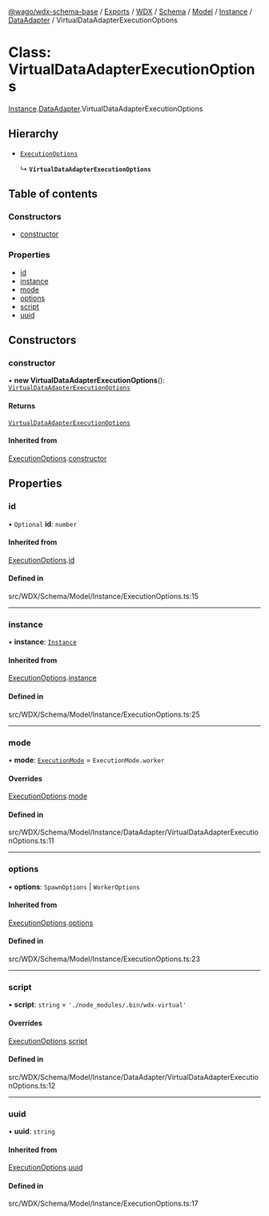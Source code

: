 [@wago/wdx-schema-base](../README.md) / [Exports](../modules.md) / [WDX](../modules/WDX.md) / [Schema](../modules/WDX.Schema.md) / [Model](../modules/WDX.Schema.Model.md) / [Instance](../modules/WDX.Schema.Model.Instance.md) / [DataAdapter](../modules/WDX.Schema.Model.Instance.DataAdapter.md) / VirtualDataAdapterExecutionOptions

# Class: VirtualDataAdapterExecutionOptions

[Instance](../modules/WDX.Schema.Model.Instance.md).[DataAdapter](../modules/WDX.Schema.Model.Instance.DataAdapter.md).VirtualDataAdapterExecutionOptions

## Hierarchy

- [`ExecutionOptions`](WDX.Schema.Model.Instance.ExecutionOptions.md)

  ↳ **`VirtualDataAdapterExecutionOptions`**

## Table of contents

### Constructors

- [constructor](WDX.Schema.Model.Instance.DataAdapter.VirtualDataAdapterExecutionOptions.md#constructor)

### Properties

- [id](WDX.Schema.Model.Instance.DataAdapter.VirtualDataAdapterExecutionOptions.md#id)
- [instance](WDX.Schema.Model.Instance.DataAdapter.VirtualDataAdapterExecutionOptions.md#instance)
- [mode](WDX.Schema.Model.Instance.DataAdapter.VirtualDataAdapterExecutionOptions.md#mode)
- [options](WDX.Schema.Model.Instance.DataAdapter.VirtualDataAdapterExecutionOptions.md#options)
- [script](WDX.Schema.Model.Instance.DataAdapter.VirtualDataAdapterExecutionOptions.md#script)
- [uuid](WDX.Schema.Model.Instance.DataAdapter.VirtualDataAdapterExecutionOptions.md#uuid)

## Constructors

### constructor

• **new VirtualDataAdapterExecutionOptions**(): [`VirtualDataAdapterExecutionOptions`](WDX.Schema.Model.Instance.DataAdapter.VirtualDataAdapterExecutionOptions.md)

#### Returns

[`VirtualDataAdapterExecutionOptions`](WDX.Schema.Model.Instance.DataAdapter.VirtualDataAdapterExecutionOptions.md)

#### Inherited from

[ExecutionOptions](WDX.Schema.Model.Instance.ExecutionOptions.md).[constructor](WDX.Schema.Model.Instance.ExecutionOptions.md#constructor)

## Properties

### id

• `Optional` **id**: `number`

#### Inherited from

[ExecutionOptions](WDX.Schema.Model.Instance.ExecutionOptions.md).[id](WDX.Schema.Model.Instance.ExecutionOptions.md#id)

#### Defined in

src/WDX/Schema/Model/Instance/ExecutionOptions.ts:15

___

### instance

• **instance**: [`Instance`](WDX.Schema.Model.Instance.Instance.md)

#### Inherited from

[ExecutionOptions](WDX.Schema.Model.Instance.ExecutionOptions.md).[instance](WDX.Schema.Model.Instance.ExecutionOptions.md#instance)

#### Defined in

src/WDX/Schema/Model/Instance/ExecutionOptions.ts:25

___

### mode

• **mode**: [`ExecutionMode`](../enums/WDX.Schema.Model.Instance.ExecutionMode.md) = `ExecutionMode.worker`

#### Overrides

[ExecutionOptions](WDX.Schema.Model.Instance.ExecutionOptions.md).[mode](WDX.Schema.Model.Instance.ExecutionOptions.md#mode)

#### Defined in

src/WDX/Schema/Model/Instance/DataAdapter/VirtualDataAdapterExecutionOptions.ts:11

___

### options

• **options**: `SpawnOptions` \| `WorkerOptions`

#### Inherited from

[ExecutionOptions](WDX.Schema.Model.Instance.ExecutionOptions.md).[options](WDX.Schema.Model.Instance.ExecutionOptions.md#options)

#### Defined in

src/WDX/Schema/Model/Instance/ExecutionOptions.ts:23

___

### script

• **script**: `string` = `'./node_modules/.bin/wdx-virtual'`

#### Overrides

[ExecutionOptions](WDX.Schema.Model.Instance.ExecutionOptions.md).[script](WDX.Schema.Model.Instance.ExecutionOptions.md#script)

#### Defined in

src/WDX/Schema/Model/Instance/DataAdapter/VirtualDataAdapterExecutionOptions.ts:12

___

### uuid

• **uuid**: `string`

#### Inherited from

[ExecutionOptions](WDX.Schema.Model.Instance.ExecutionOptions.md).[uuid](WDX.Schema.Model.Instance.ExecutionOptions.md#uuid)

#### Defined in

src/WDX/Schema/Model/Instance/ExecutionOptions.ts:17
